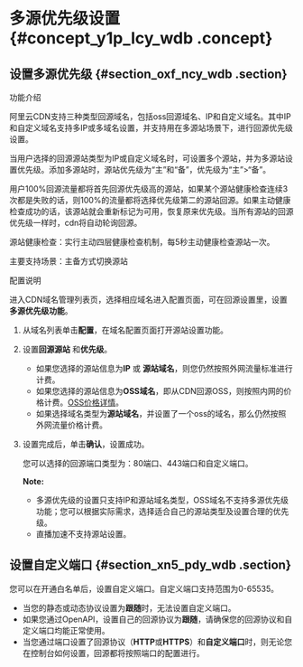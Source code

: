 # 多源优先级设置 {#concept_y1p_lcy_wdb .concept}

## 设置多源优先级 {#section_oxf_ncy_wdb .section}

功能介绍

阿里云CDN支持三种类型回源域名，包括oss回源域名、IP和自定义域名。其中IP和自定义域名支持多IP或多域名设置，并支持用在多源站场景下，进行回源优先级设置。

当用户选择的回源源站类型为IP或自定义域名时，可设置多个源站，并为多源站设置优先级。添加多源站时，源站优先级为“主”和“备”，优先级为“主”\>“备”。

用户100%回源流量都将首先回源优先级高的源站，如果某个源站健康检查连续3次都是失败的话，则100%的流量都将选择优先级第二的源站回源。如果主动健康检查成功的话，该源站就会重新标记为可用，恢复原来优先级。当所有源站的回源优先级一样时，cdn将自动轮询回源。

源站健康检查：实行主动四层健康检查机制，每5秒主动健康检查源站一次。

主要支持场景：主备方式切换源站

配置说明

进入CDN域名管理列表页，选择相应域名进入配置页面，可在回源设置里，设置**多源优先级功能**。

1.  从域名列表单击**配置**，在域名配置页面打开源站设置功能。
2.  设置**回源源站** 和**优先级**。
    -   如果您选择的源站信息为**IP** 或 **源站域名**，则您仍然按照外网流量标准进行计费。
    -   如果您选择的源站信息为**OSS域名**，即从CDN回源OSS，则按照内网的价格计费。[OSS价格详情](https://www.alibabacloud.com/zh/product/oss?spm=a2796.7960336.224002.50.17815179w6xyJ3#pricing)。
    -   如果选择域名类型为**源站域名**，并设置了一个oss的域名，那么仍然按照外网流量价格计费。
3.  设置完成后，单击**确认**，设置成功。

    您可以选择的回源端口类型为：80端口、443端口和自定义端口。

    **Note:** 

    -   多源优先级的设置只支持IP和源站域名类型，OSS域名不支持多源优先级功能；您可以根据实际需求，选择适合自己的源站类型及设置合理的优先级。
    -   直播加速不支持源站设置。

## 设置自定义端口 {#section_xn5_pdy_wdb .section}

您可以在开通白名单后，设置自定义端口。自定义端口支持范围为0-65535。

-   当您的静态或动态协议设置为**跟随**时，无法设置自定义端口。
-   如果您通过OpenAPI，设置自己的回源协议为**跟随**，请确保您的回源协议和自定义端口均能正常使用。
-   当您通过端口设置了回源协议（**HTTP**或**HTTPS**）和**自定义端口**时，则无论您在控制台如何设置，回源都将按照端口的配置进行。

